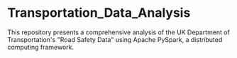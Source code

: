 # Transportation_Data_Analysis
This repository presents a comprehensive analysis of the UK Department of Transportation's "Road Safety Data" using Apache PySpark, a distributed computing framework.
